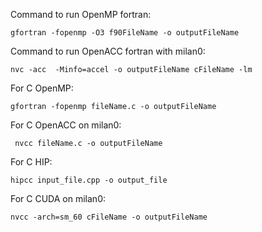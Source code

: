 Command to run OpenMP fortran: 
```shell
gfortran -fopenmp -O3 f90FileName -o outputFileName
```

Command to run OpenACC fortran with milan0: 
```shell
nvc -acc  -Minfo=accel -o outputFileName cFileName -lm
```

For C OpenMP: 
```shell
gfortran -fopenmp fileName.c -o outputFileName
```

For C OpenACC on milan0:
```shell
 nvcc fileName.c -o outputFileName
```

For C HIP: 
```shell
hipcc input_file.cpp -o output_file
```

For C CUDA on milan0:
```shell
nvcc -arch=sm_60 cFileName -o outputFileName
```
